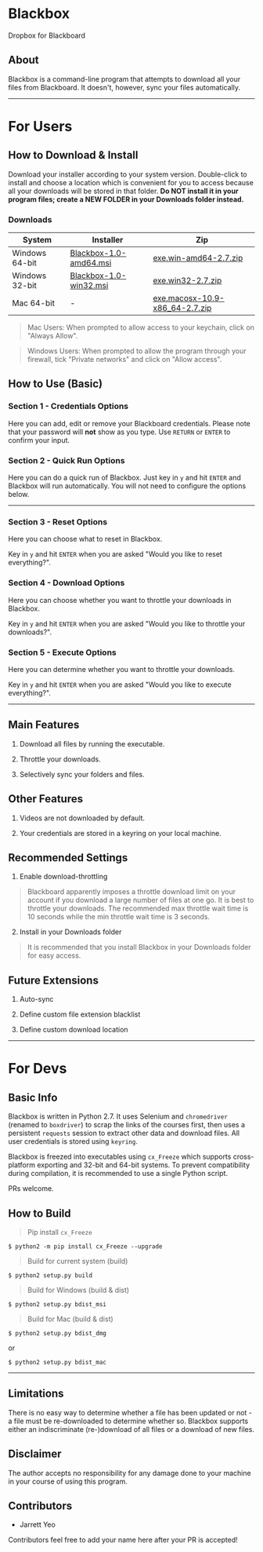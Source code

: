 # Blackbox

Dropbox for Blackboard

## About

Blackbox is a command-line program that attempts to download all your files from Blackboard. It doesn't, however, sync your files automatically.

---

# For Users

## How to Download & Install

Download your installer according to your system version. Double-click to install and choose a location which is convenient for you to access because all your downloads will be stored in that folder. **Do NOT install it in your program files; create a NEW FOLDER in your Downloads folder instead.**

### Downloads

| System        | Installer     | Zip  |
| ------------- | ------------- | ----- |
| Windows 64-bit | [Blackbox-1.0-amd64.msi][1] | [exe.win-amd64-2.7.zip][3] |
| Windows 32-bit | [Blackbox-1.0-win32.msi][2] | [exe.win32-2.7.zip][4] |
| Mac 64-bit | - | [exe.macosx-10.9-x86_64-2.7.zip][5] |

[1]:https://github.com/jarrettyeo/blackbox/raw/master/dist/Blackbox-1.0-amd64.msi
[2]: https://github.com/jarrettyeo/blackbox/raw/master/dist/Blackbox-1.0-win32.msi
[3]: https://github.com/jarrettyeo/blackbox/raw/master/build/exe.win-amd64-2.7/exe.win-amd64-2.7.zip
[4]: https://github.com/jarrettyeo/blackbox/raw/master/build/exe.win32-2.7/exe.win32-2.7.zip
[5]: https://github.com/jarrettyeo/blackbox/raw/master/build/exe.macosx-10.9-x86_64-2.7/exe.macosx-10.9-x86_64-2.7.zip

> Mac Users: When prompted to allow access to your keychain, click on "Always Allow".

> Windows Users: When prompted to allow the program through your firewall, tick "Private networks" and click on "Allow access".

## How to Use (Basic)

### Section 1 - Credentials Options

Here you can add, edit or remove your Blackboard credentials. Please note that your password will **not** show as you type. Use `RETURN` or `ENTER` to confirm your input.

### Section 2 - Quick Run Options

Here you can do a quick run of Blackbox. Just key in `y` and hit `ENTER` and Blackbox will run automatically. You will not need to configure the options below.

---

### Section 3 - Reset Options

Here you can choose what to reset in Blackbox.

Key in `y` and hit `ENTER` when you are asked "Would you like to reset everything?".

### Section 4 - Download Options

Here you can choose whether you want to throttle your downloads in Blackbox.

Key in `y` and hit `ENTER` when you are asked "Would you like to throttle your downloads?".

### Section 5 - Execute Options

Here you can determine whether you want to throttle your downloads.

Key in `y` and hit `ENTER` when you are asked "Would you like to execute everything?".

---

## Main Features

1. Download all files by running the executable.

2. Throttle your downloads.

3. Selectively sync your folders and files.

## Other Features

1. Videos are not downloaded by default.

2. Your credentials are stored in a keyring on your local machine.

## Recommended Settings

1. Enable download-throttling
> Blackboard apparently imposes a throttle download limit on your account if you download a large number of files at one go. It is best to throttle your downloads. The recommended max throttle wait time is 10 seconds while the min throttle wait time is 3 seconds.

2. Install in your Downloads folder
> It is recommended that you install Blackbox in your Downloads folder for easy access.

## Future Extensions

1. Auto-sync

2. Define custom file extension blacklist

3. Define custom download location

---

# For Devs

## Basic Info

Blackbox is written in Python 2.7. It uses Selenium and `chromedriver` (renamed to `boxdriver`) to scrap the links of the courses first, then uses a persistent `requests` session to extract other data and download files. All user credentials is stored using `keyring`.

Blackbox is freezed into executables using `cx_Freeze` which supports cross-platform exporting and 32-bit and 64-bit systems. To prevent compatibility during compilation, it is recommended to use a single Python script.

PRs welcome.

## How to Build

> Pip install `cx_Freeze`

```
$ python2 -m pip install cx_Freeze --upgrade
```

> Build for current system (build)

```
$ python2 setup.py build
```

> Build for Windows (build & dist)

```
$ python2 setup.py bdist_msi
```

> Build for Mac (build & dist)

```
$ python2 setup.py bdist_dmg
```

or

``` 
$ python2 setup.py bdist_mac
```

---

## Limitations

There is no easy way to determine whether a file has been updated or not - a file must be re-downloaded to determine whether so. Blackbox supports either an indiscriminate (re-)download of all files or a download of new files.

## Disclaimer

The author accepts no responsibility for any damage done to your machine in your course of using this program.

## Contributors

- Jarrett Yeo

Contributors feel free to add your name here after your PR is accepted!
